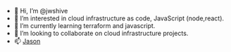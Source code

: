 - 👋 Hi, I’m @jwshive
- 👀 I’m interested in cloud infrastructure as code, JavaScript (node,react).
- 🌱 I’m currently learning terraform and javascript.
- 💞️ I’m looking to collaborate on cloud infrastructure projects.
- 📫 [Jason](mailto:jwshive@gmail.com?subject=[GitHub]%20Hey%20Bro)

<!---
jwshive/jwshive is a ✨ special ✨ repository because its `README.md` (this file) appears on your GitHub profile.
You can click the Preview link to take a look at your changes.
--->
